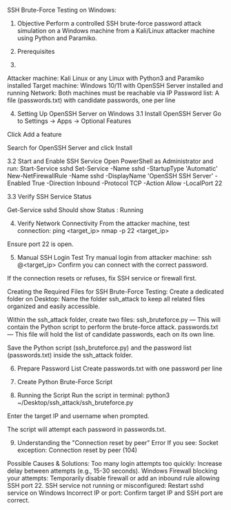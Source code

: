 SSH Brute-Force Testing on Windows: 

1. Objective
Perform a controlled SSH brute-force password attack simulation on a Windows machine from a Kali/Linux attacker machine using Python and Paramiko.


2. Prerequisites
3. 
Attacker machine: Kali Linux or any Linux with Python3 and Paramiko installed
Target machine: Windows 10/11 with OpenSSH Server installed and running
Network: Both machines must be reachable via IP
Password list: A file (passwords.txt) with candidate passwords, one per line


4. Setting Up OpenSSH Server on Windows
3.1 Install OpenSSH Server
Go to Settings → Apps → Optional Features

Click Add a feature

Search for OpenSSH Server and click Install


3.2 Start and Enable SSH Service
Open PowerShell as Administrator and run:
Start-Service sshd
Set-Service -Name sshd -StartupType 'Automatic'
New-NetFirewallRule -Name sshd -DisplayName 'OpenSSH SSH Server' -Enabled True -Direction Inbound -Protocol TCP -Action Allow -LocalPort 22

3.3 Verify SSH Service Status

Get-Service sshd
Should show Status : Running


4. Verify Network Connectivity
From the attacker machine, test connection:
ping <target_ip>
nmap -p 22 <target_ip>

Ensure port 22 is open.


5. Manual SSH Login Test
Try manual login from attacker machine:
ssh <username>@<target_ip>
Confirm you can connect with the correct password.

If the connection resets or refuses, fix SSH service or firewall first.

Creating the Required Files for SSH Brute-Force Testing:
Create a dedicated folder on Desktop:
 Name the folder ssh_attack to keep all related files organized and easily accessible.

Within the ssh_attack folder, create two files:
ssh_bruteforce.py — This will contain the Python script to perform the brute-force attack.
passwords.txt — This file will hold the list of candidate passwords, each on its own line.

Save the Python script (ssh_bruteforce.py) and the password list (passwords.txt) inside the ssh_attack folder.


6. Prepare Password List
Create passwords.txt with one password per line


7. Create Python Brute-Force Script


9. Running the Script
Run the script in terminal:
python3 ~/Desktop/ssh_attack/ssh_bruteforce.py

Enter the target IP and username when prompted.


The script will attempt each password in passwords.txt.


9. Understanding the "Connection reset by peer" Error
If you see:
Socket exception: Connection reset by peer (104)

Possible Causes & Solutions:
Too many login attempts too quickly: Increase delay between attempts (e.g., 15-30 seconds).
Windows Firewall blocking your attempts: Temporarily disable firewall or add an inbound rule allowing SSH port 22.
SSH service not running or misconfigured: Restart sshd service on Windows
Incorrect IP or port: Confirm target IP and SSH port are correct.



